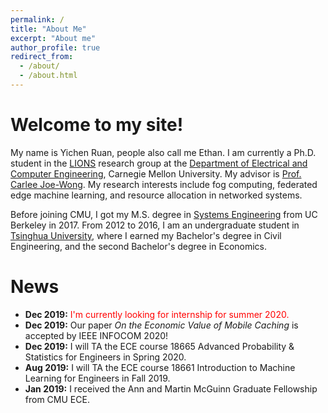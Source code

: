 ```yaml
---
permalink: /
title: "About Me"
excerpt: "About me"
author_profile: true
redirect_from: 
  - /about/
  - /about.html
---
```


Welcome to my site!
======

My name is Yichen Ruan, people also call me Ethan. I am currently a Ph.D. student in the [LIONS](https://research.ece.cmu.edu/lions/index.html) 
research group at the [Department of Electrical and Computer Engineering](https://www.ece.cmu.edu/), Carnegie Mellon University. 
My advisor is [Prof. Carlee Joe-Wong](https://www.andrew.cmu.edu/user/cjoewong/). My research interests include fog computing, federated edge machine learning, 
and resource allocation in networked systems.

Before joining CMU, I got my M.S. degree in [Systems Engineering](https://www.ce.berkeley.edu/programs/sys) from UC Berkeley in 2017.
From 2012 to 2016, I am an undergraduate student in [Tsinghua University](http://www.tsinghua.edu.cn/publish/thu2018en/index.html), 
where I earned my Bachelor's degree in Civil Engineering, and the second Bachelor's degree in Economics.

News
======
* <b>Dec 2019:</b> <span style="color:red">I'm currently looking for internship for summer 2020.</span><br />
* <b>Dec 2019:</b> Our paper *On the Economic Value of Mobile Caching* is accepted by IEEE INFOCOM 2020!<br />
* <b>Dec 2019:</b> I will TA the ECE course 18665 Advanced Probability & Statistics for Engineers in Spring 2020.<br />
* <b>Aug 2019:</b> I will TA the ECE course 18661 Introduction to Machine Learning for Engineers in Fall 2019.<br />
* <b>Jan 2019:</b> I received the Ann and Martin McGuinn Graduate Fellowship from CMU ECE.<br />